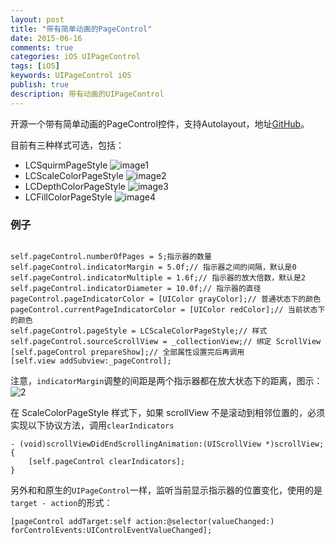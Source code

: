 ```yaml
---
layout: post
title: "带有简单动画的PageControl"
date: 2015-06-16
comments: true
categories: iOS UIPageControl
tags: [iOS]
keywords: UIPageControl iOS
publish: true
description: 带有动画的UIPageControl
---
```


开源一个带有简单动画的PageControl控件，支持Autolayout，地址[GitHub](https://github.com/bawn/LCAnimatedPageControl)。

目前有三种样式可选，包括：

 * LCSquirmPageStyle
 ![image1](http://lc.yardwill.top/LCAnimatedPageControl1.gif)
 * LCScaleColorPageStyle
 ![image2](http://lc.yardwill.top/LCAnimatedPageControl2.gif)
 * LCDepthColorPageStyle
 ![image3](http://lc.yardwill.top/LCAnimatedPageControl3.gif)
 * LCFillColorPageStyle
 ![image4](http://lc.yardwill.top/LCAnimatedPageControl4.gif)


### 例子
```

self.pageControl.numberOfPages = 5;指示器的数量
self.pageControl.indicatorMargin = 5.0f;// 指示器之间的间隔，默认是0
self.pageControl.indicatorMultiple = 1.6f;// 指示器的放大倍数，默认是2
self.pageControl.indicatorDiameter = 10.0f;// 指示器的直径
pageControl.pageIndicatorColor = [UIColor grayColor];// 普通状态下的颜色
pageControl.currentPageIndicatorColor = [UIColor redColor];// 当前状态下的颜色
self.pageControl.pageStyle = LCScaleColorPageStyle;// 样式
self.pageControl.sourceScrollView = _collectionView;// 绑定 ScrollView
[self.pageControl prepareShow];// 全部属性设置完后再调用
[self.view addSubview:_pageControl];
```

注意，`indicatorMargin`调整的间距是两个指示器都在放大状态下的距离，图示：
![2](http://lc.yardwill.top/LCAnimatedPageControl5.png)

在 ScaleColorPageStyle 样式下，如果 scrollView 不是滚动到相邻位置的，必须实现以下协议方法，调用`clearIndicators`

```
- (void)scrollViewDidEndScrollingAnimation:(UIScrollView *)scrollView;{
    [self.pageControl clearIndicators];
}
```

另外和和原生的`UIPageControl`一样，监听当前显示指示器的位置变化，使用的是`target - action`的形式：

```
[pageControl addTarget:self action:@selector(valueChanged:) forControlEvents:UIControlEventValueChanged];
```

